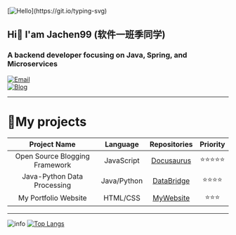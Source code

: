 [![Hello](https://readme-typing-svg.demolab.com?font=Fira+Code&size=30&duration=2000&pause=1000&color=B6C5DF&center=true&vCenter=true&width=200&lines=Hello!;%E4%BD%A0%E5%A5%BD%EF%BC%81;Bonjour!;%D0%9F%D1%80%D0%B8%D0%B2%D0%B5%D1%82!;Saluton!;Hallo!;%D9%85%D8%B1%D8%AD%D8%A8%D9%8B%D8%A7!;Hola!;%E3%81%93%E3%82%93%E3%81%AB%E3%81%A1%E3%81%AF!;Salve!;Ol%C3%A1!;%C2%A1Hola!;%E0%B8%AA%E0%B8%A7%E0%B8%B1%E0%B8%AA%E0%B8%94%E0%B8%B5!;Haigh!)](https://git.io/typing-svg)

## Hi👋 I'am Jachen99 (软件一班季同学)
### A backend developer focusing on Java, Spring, and Microservices  

[![Email](https://img.shields.io/badge/Email-jachen@example.com-0078D4?style=flat-square&logo=Microsoft%20Outlook)](mailto:jachen@example.com)  
[![Blog](https://img.shields.io/badge/Blog-blog.jiguanchen.space-0E83CD?style=flat-square&logo=Hexo)](https://blog.jiguanchen.space)

***

# 🎇My projects
| Project Name | Language | Repositories | Priority |
|:------------:|:--------:|:------------:|:--------:|
| Open Source Blogging Framework | JavaScript | [Docusaurus](https://github.com/facebook/docusaurus) | ⭐⭐⭐⭐⭐ |
| Java-Python Data Processing | Java/Python | [DataBridge](https://github.com/jachen99/DataBridge) | ⭐⭐⭐⭐ |
| My Portfolio Website | HTML/CSS | [MyWebsite](https://github.com/jachen99/MyWebsite) | ⭐⭐⭐ |

***

![info](https://github-readme-stats.vercel.app/api?username=jachen99&show_icons=true&count_private=true&hide=prs&theme=dark)
[![Top Langs](https://github-readme-stats.vercel.app/api/top-langs/?username=jachen99&layout=compact)](https://github.com/anuraghazra/github-readme-stats?theme=light)
